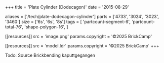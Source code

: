 +++
title = 'Plate Cylinder (Dodecagon)'
date  = '2015-08-29'

aliases = ['/tech/plate-dodecagon-cylinder']
parts = ['4733', '3024', '3023', '3460']
size  = ['6s', '6s', '8s']
tags  = [
  'partcount-segment-6',
  'partcount-total-76',
  'shape-polygon-16',
]

[[resources]]
src              = 'image.png'
params.copyright = '©2025 BrickCamp'

[[resources]]
src              = 'model.ldr'
params.copyright = '©2025 BrickCamp'
+++

Todo: Source Brickbending kaputtgegangen